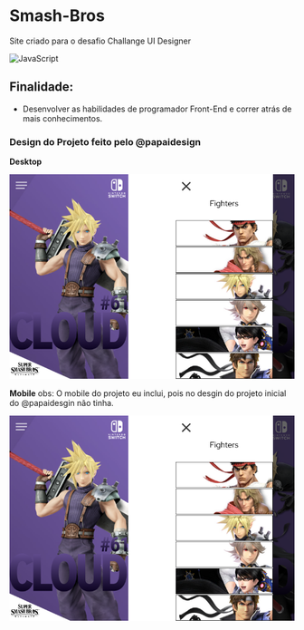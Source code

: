 # Smash-Bros
Site criado para o desafio Challange UI Designer

![JavaScript](https://img.shields.io/badge/-JavaScript-yellow)


## Finalidade:

- Desenvolver as habilidades de programador Front-End e correr atrás de mais conhecimentos.

### Design do Projeto feito pelo @papaidesign

**Desktop**

![homepage](https://github.com/PauloLuccas/Smash-Bros/blob/master/images/modelo/CLOUD.png)

**Mobile**
obs: O mobile do projeto eu inclui, pois no desgin do projeto inicial do @papaidesgin não tinha.

![homepage](https://github.com/PauloLuccas/Smash-Bros/blob/master/images/modelo/cloud.png)
